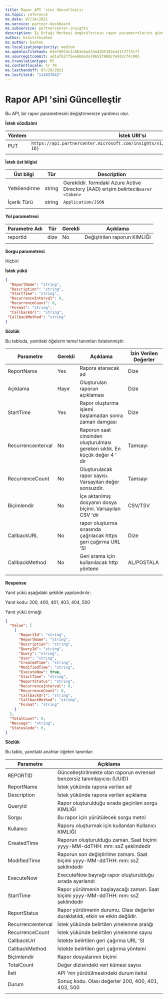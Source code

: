 ```yaml
---
title: Rapor API 'sini Güncelleştir
ms.topic: reference
ms.date: 07/14/2021
ms.service: partner-dashboard
ms.subservice: partnercenter-insights
description: Iş Ortağı Merkezi öngörülerinin rapor parametrelerini güncelleştirmek için bu API 'yi kullanın.
author: kshitishsahoo
ms.author: ksahoo
ms.localizationpriority: medium
ms.openlocfilehash: 64ef897dc3c883e4adfda4285183e441f27f3c7f
ms.sourcegitcommit: ad1af627f5ee6b6e3a70655f90927e932cf4c985
ms.translationtype: MT
ms.contentlocale: tr-TR
ms.lasthandoff: 07/29/2021
ms.locfileid: "114837042"
---
```

# <a name="update-report-api"></a>Rapor API 'sini Güncelleştir

Bu API, bir rapor parametresini değiştirmenize yardımcı olur.

**İstek sözdizimi**

|    Yöntem    |    İstek URI'si    |
|    ----    |    ----    |
|    PUT    |    `https://api.partnercenter.microsoft.com/insights/v1/mpn/ScheduledReport/{Report ID}`    |
|        |        |

**İstek üst bilgisi**

|    Üst bilgi    |    Tür    |    Description    |
|    ----    |    ----    |    ----    |
|    Yetkilendirme    |    string    |    Gereklidir. formdaki Azure Active Directory (AAD) erişim belirteci`Bearer <token>`    |
|    İçerik Türü    |    string    |    `Application/JSON`    |
|        |        |        |

**Yol parametresi**

|    Parametre Adı    |    Tür    |    Gerekli    |    Açıklama    |
|    ----    |    ----    |    ----    |    ----    |
|    reportId     |    dize    |    No    |    Değiştirilen raporun KIMLIĞI     |
|        |        |        |        |

**Sorgu parametresi**

Hiçbiri

**İstek yükü**

```json
{ 
  "ReportName": "string", 
  "Description": "string", 
  "StartTime": "string", 
  "RecurrenceInterval": 0, 
  "RecurrenceCount": 0, 
  "Format": "string", 
  "CallbackUrl": "string",
 "CallbackMethod": "string"
}
```

**Sözlük**

Bu tabloda, yanıttaki öğelerin temel tanımları listelenmiştir.

|    Parametre    |    Gerekli    |    Açıklama    |    İzin Verilen Değerler    |
|    ----    |    ----    |    ----    |    ----    |
|    ReportName     |    Yes     |    Rapora atanacak ad     |    Dize     |
|    Açıklama     |    Hayır     |    Oluşturulan raporun açıklaması     |    Dize     |
|    StartTime     |    Yes    |    Rapor oluşturma işlemi başlamadan sonra zaman damgası     |    Dize     |
|    Recurrenceınterval     |    No     |    Raporun saat cinsinden oluşturulması gereken sıklık. En küçük değer 4 ' dir     |    Tamsayı     |
|    RecurrenceCount     |    No     |    Oluşturulacak rapor sayısı. Varsayılan değer sonsuzdir.     |    Tamsayı     |
|    Biçimlendir     |    No    |    İçe aktarılmış dosyanın dosya biçimi. Varsayılan CSV 'dir     |    CSV/TSV     |
|    CallbackURL     |    No     |    rapor oluşturma sırasında çağrılacak https geri çağırma URL 'SI     |    Dize     |
|    CallbackMethod    |    No    |    Geri arama için kullanılacak http yöntemi    |    AL/POSTALA    |
|        |        |        |        |


**Response**

Yanıt yükü aşağıdaki şekilde yapılandırılır:

Yanıt kodu: 200, 400, 401, 403, 404, 500

Yanıt yükü örneği:

```json
{ 
  "Value": [ 
    { 
      "ReportId": "string", 
      "ReportName": "string", 
      "Description": "string", 
      "QueryId": "string", 
      "Query": "string", 
      "User": "string", 
      "CreatedTime": "string", 
      "ModifiedTime": "string", 
      "ExecuteNow": true, 
      "StartTime": "string", 
      "ReportStatus": "string", 
      "RecurrenceInterval": 0, 
      "RecurrenceCount": 0, 
      "CallbackUrl": "string", 
      "CallbackMethod": "string", 
      "Format": "string" 
    } 
  ], 
  "TotalCount": 0, 
  "Message": "string", 
  "StatusCode": 0, 
} 
```

**Sözlük**

Bu tablo, yanıttaki anahtar öğeleri tanımlar:

|    Parametre    |    Açıklama    |
|    ----    |    ----    |
|    REPORTID     |    Güncelleştirilmekte olan raporun evrensel benzersiz tanımlayıcısı (UUID)     |
|    ReportName     |    İstek yükünde rapora verilen ad     |
|    Description     |    İstek yükünde rapora verilen açıklama     |
|    QueryId     |    Rapor oluşturulduğu sırada geçirilen sorgu KIMLIĞI     |
|    Sorgu     |    Bu rapor için yürütülecek sorgu metni     |
|    Kullanıcı     |    Raporu oluşturmak için kullanılan Kullanıcı KIMLIĞI     |
|    CreatedTime     |    Raporun oluşturulduğu zaman. Saat biçimi yyyy-MM-ddTHH: mm: ssZ şeklindedir     |
|    ModifiedTime     |    Raporun son değiştirilme zamanı. Saat biçimi yyyy-MM-ddTHH: mm: ssZ şeklindedir     |
|    ExecuteNow     |    ExecuteNow bayrağı rapor oluşturulduğu sırada ayarlandı    |
|    StartTime     |    Rapor yürütmenin başlayacağı zaman. Saat biçimi yyyy-MM-ddTHH: mm: ssZ şeklindedir     |
|    ReportStatus     |    Rapor yürütmenin durumu. Olası değerler duraklatıldı, etkin ve etkin değildir.     |
|    Recurrenceınterval     |    İstek yükünde belirtilen yinelenme aralığı     |
|    RecurrenceCount     |    İstek yükünde belirtilen yinelenme sayısı     |
|    CallbackUrl     |    İstekte belirtilen geri çağırma URL 'SI     |
|    CallbackMethod    |    İstekte belirtilen geri çağırma yöntemi    |
|    Biçimlendir     |    Rapor dosyalarının biçimi     |
|    TotalCount     |    Değer dizisindeki veri kümesi sayısı     |
|    İleti     |    API 'nin yürütülmesindeki durum iletisi     |
|    Durum     |    Sonuç kodu. Olası değerler 200, 400, 401, 403, 500     |
|        |        |